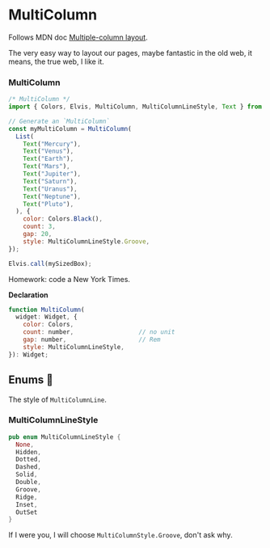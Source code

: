 # MultiColumn

Follows MDN doc [Multiple-column layout][1].

The very easy way to layout our pages, maybe fantastic in the old web, it means, the true web, I like it. 

### MultiColumn
```js
/* MultiColumn */
import { Colors, Elvis, MultiColumn, MultiColumnLineStyle, Text } from "calling-elvis";

// Generate an `MultiColumn`
const myMultiColumn = MultiColumn(
  List(
    Text("Mercury"),
    Text("Venus"),
    Text("Earth"),
    Text("Mars"),
    Text("Jupiter"),
    Text("Saturn"),
    Text("Uranus"),
    Text("Neptune"),
    Text("Pluto"),
  ), {
    color: Colors.Black(),
    count: 3,
    gap: 20,
    style: MultiColumnLineStyle.Groove,
});

Elvis.call(mySizedBox);
```

Homework: code a New York Times.

**Declaration**

```js
function MultiColumn(
  widget: Widget, {
    color: Colors,
    count: number,                  // no unit
    gap: number,                    // Rem
    style: MultiColumnLineStyle,
}): Widget;
```

## Enums 🍩

The style of `MultiColumnLine`.

### MultiColumnLineStyle
```rust
pub enum MultiColumnLineStyle {
  None,
  Hidden,
  Dotted,
  Dashed,
  Solid,
  Double,
  Groove,
  Ridge,
  Inset,
  OutSet
}
```

If I were you, I will choose `MultiColumnStyle.Groove`, don't ask why.

[1]: https://developer.mozilla.org/en-US/docs/Learn/CSS/CSS_layout/Multiple-column_Layout
